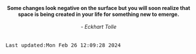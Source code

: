 
<div align="center"><b><span>Some changes look negative on the surface but you will soon realize that space is being created in your life for something new to emerge.</span></b><br><br><i> - Eckhart Tolle</i></div>
<br><br><kbd>Last updated:Mon Feb 26 12:09:28 2024</kbd>